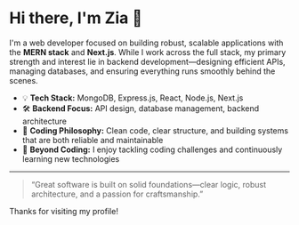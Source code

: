 # Hi there, I'm Zia 👋

I'm a web developer focused on building robust, scalable applications with the **MERN stack** and **Next.js**. While I work across the full stack, my primary strength and interest lie in backend development—designing efficient APIs, managing databases, and ensuring everything runs smoothly behind the scenes.

- 💡 **Tech Stack:** MongoDB, Express.js, React, Node.js, Next.js
- 🛠️ **Backend Focus:** API design, database management, backend architecture
- 🧹 **Coding Philosophy:** Clean code, clear structure, and building systems that are both reliable and maintainable
- 👾 **Beyond Coding:** I enjoy tackling coding challenges and continuously learning new technologies

---

> “Great software is built on solid foundations—clear logic, robust architecture, and a passion for craftsmanship.”

Thanks for visiting my profile!
